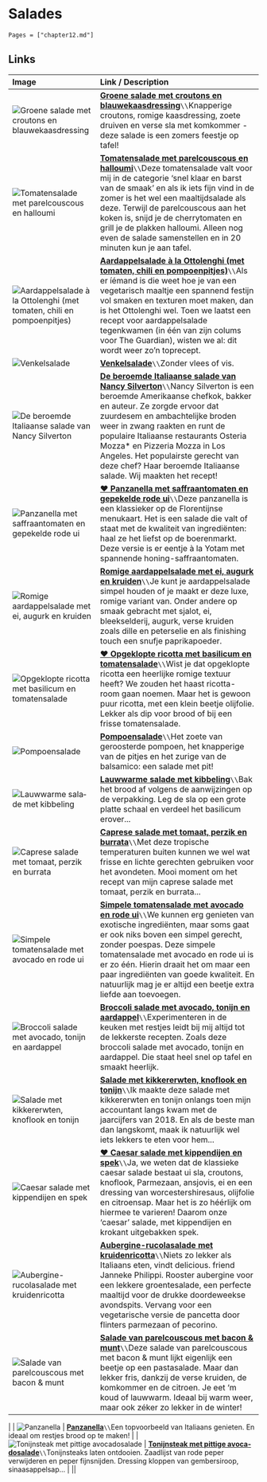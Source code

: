# Salades

```@contents
Pages = ["chapter12.md"]
```

## Links

| Image| Link / Description |
| :--- | :--- |
| ![Groene salade met croutons en blauwekaasdressing](https://static.ah.nl/static/recepten/img_RAM_PRD167764_890x594_JPG.jpg) | **[Groene salade met croutons en blauwekaasdressing](https://www.ah.nl/allerhande/recept/R-R1197010/groene-salade-met-croutons-en-blauwekaasdressing)**``\\``Knapperige croutons, romige kaasdressing, zoete druiven en verse sla met komkommer - deze salade is een zomers feestje op tafel! |
| ![Tomatensalade met parelcouscous en halloumi](https://www.francescakookt.nl/wp-content/uploads/2021/07/tomatensalade-met-parelcouscous-en-halloumi-1.jpg) | **[Tomatensalade met parelcouscous en halloumi](https://www.francescakookt.nl/tomatensalade-met-parelcouscous-en-halloumi/)**``\\``Deze tomatensalade valt voor mij in de categorie ‘snel klaar en barst van de smaak’ en als ik iets fijn vind in de zomer is het wel een maaltijdsalade als deze. Terwijl de parelcouscous aan het koken is, snijd je de cherrytomaten en grill je de plakken halloumi. Alleen nog even de salade samenstellen en in 20 minuten kun je aan tafel. |
| ![Aardappelsalade à la Ottolenghi (met tomaten, chili en pompoenpitjes)](https://img.culy.nl/images/gCIagHuWWxG0YD5r2jSulWvAZbI=/860x303/smart/filters:quality(80):format(jpeg):background_color(fff)/https%3A%2F%2Fwww.culy.nl%2Fwp-content%2Fuploads%2F2021%2F07%2FDSC00714.jpg) | **[Aardappelsalade à la Ottolenghi (met tomaten, chili en pompoenpitjes)](https://www.culy.nl/recepten/aardappelsalade-ottolenghi/)**``\\``Als er íémand is die weet hoe je van een vegetarisch maaltje een spannend festijn vol smaken en texturen moet maken, dan is het Ottolenghi wel. Toen we laatst een recept voor aardappelsalade tegenkwamen (in één van zijn colums voor The Guardian), wisten we al: dit wordt weer zo’n toprecept. |
| ![Venkelsalade](https://static.ah.nl/static/recepten/img_008153_1600x_JPG.jpg) | **[Venkelsalade](https://www.ah.nl/allerhande/recept/R-R810542/venkelsalade)**``\\``Zonder vlees of vis. |
| ![De beroemde Italiaanse salade van Nancy Silverton](https://img.culy.nl/images/74kHagyBCCnoXNmlwSCpx5jAVFA=/860x303/smart/filters:format(jpeg):quality(80)/https%3A%2F%2Fwww.culy.nl%2Fwp-content%2Fuploads%2F2019%2F08%2F1_italiaanse-salade.jpg) | **[De beroemde Italiaanse salade van Nancy Silverton](https://www.culy.nl/recepten/beroemde-italiaanse-salade/)**``\\``Nancy Silverton is een beroemde Amerikaanse chefkok, bakker en auteur. Ze zorgde ervoor dat zuurdesem en ambachtelijke broden weer in zwang raakten en runt de populaire Italiaanse restaurants Osteria Mozza* en Pizzeria Mozza in Los Angeles. Het populairste gerecht van deze chef? Haar beroemde Italiaanse salade. Wij maakten het recept! |
| ![Panzanella met saffraantomaten en gepekelde rode ui](https://deliciousmagazine.nl/site/app/uploads/2020/08/PANZANELLA-772x1024.jpg) | **[♥ Panzanella met saffraantomaten en gepekelde rode ui](https://deliciousmagazine.nl/site/recept/wprm-ottolenghis-panzanella-met-saffraantomaten-en-gepekelde-rode-ui/)**``\\``Deze panzanella is een klassieker op de Florentijnse menukaart. Het is een salade die valt of staat met de kwaliteit van ingrediënten: haal ze het liefst op de boerenmarkt. Deze versie is er eentje à la Yotam met spannende honing-saffraantomaten. |
| ![Romige aardappelsalade met ei, augurk en kruiden](https://www.francescakookt.nl/wp-content/uploads/2020/07/romige-aardappelsalade-met-ei-kruiden-en-augurk-1.jpg) | **[Romige aardappelsalade met ei, augurk en kruiden](https://www.francescakookt.nl/romige-aardappelsalade-met-ei-augurk-en-kruiden/)**``\\``Je kunt je aardappelsalade simpel houden of je maakt er deze luxe, romige variant van. Onder andere op smaak gebracht met sjalot, ei, bleekselderij, augurk, verse kruiden zoals dille en peterselie en als finishing touch een snufje paprikapoeder. |
| ![Opgeklopte ricotta met basilicum en tomatensalade](https://img.culy.nl/images/BfAGzs1sB-j9fzfIB0qwPSGT0bk=/768x271/smart/filters:format(jpeg):quality(80)/https%3A%2F%2Fwww.culy.nl%2Fwp-content%2Fuploads%2F2019%2F05%2F2_opgeklopte-ricotta-room.jpg) | **[♥ Opgeklopte ricotta met basilicum en tomatensalade](https://www.culy.nl/recepten/opgeklopte-ricotta-basilicum/)**``\\``Wist je dat opgeklopte ricotta een heerlijke romige textuur heeft? We zouden het haast ricotta-room gaan noemen. Maar het is gewoon puur ricotta, met een klein beetje olijfolie. Lekker als dip voor brood of bij een frisse tomatensalade. |
| ![Pom­poen­sa­la­de](https://static.ah.nl/static/recepten/img_008624_445x297_JPG.jpg) | **[Pom­poen­sa­la­de](https://www.ah.nl/allerhande/recept/R-R861182/pompoensalade)**``\\``Het zoete van geroosterde pompoen, het knapperige van de pitjes en het zurige van de balsamico: een salade met pit! |
| ![Lauw­war­me sa­la­de met kib­be­ling](https://static.ah.nl/static/recepten/img_012120_445x297_JPG.jpg) | **[Lauw­war­me sa­la­de met kib­be­ling](https://www.ah.nl/allerhande/recept/R-R151578/lauwwarme-salade-met-kibbeling)**``\\``Bak het brood af volgens de aanwijzingen op de verpakking. Leg de sla op een grote platte schaal en verdeel het basilicum erover... |
| ![Caprese salade met tomaat, perzik en burrata](https://www.francescakookt.nl/wp-content/uploads/2019/07/caprese-salade-met-tomaat-perzik-en-burrata-1.jpg) | **[Caprese salade met tomaat, perzik en burrata](https://www.francescakookt.nl/caprese-salade-met-tomaat-perzik-en-burrata/)**``\\``Met deze tropische temperaturen buiten kunnen we wel wat frisse en lichte gerechten gebruiken voor het avondeten. Mooi moment om het recept van mijn caprese salade met tomaat, perzik en burrata... |
| ![Simpele tomatensalade met avocado en rode ui](https://img.culy.nl/images/_sPfKMGPPiIIoRhmVs-mklrctMA=/768x271/smart/filters:format(jpeg):quality(80)/https%3A%2F%2Fwww.culy.nl%2Fwp-content%2Fuploads%2F2019%2F06%2F2_tomatensalade-met-avocado.jpg) | **[Simpele tomatensalade met avocado en rode ui](https://www.culy.nl/recepten/simpele-tomatensalade-met-avocado/)**``\\``We kunnen erg genieten van exotische ingrediënten, maar soms gaat er ook niks boven een simpel gerecht, zonder poespas. Deze simpele tomatensalade met avocado en rode ui is er zo één. Hierin draait het om maar een paar ingrediënten van goede kwaliteit. En natuurlijk mag je er altijd een beetje extra liefde aan toevoegen. |
| ![Broccoli salade met avocado, tonijn en aardappel](https://www.francescakookt.nl/wp-content/uploads/Broccoli-salade-met-avocado-tonijn-en-aardappel_1.jpg) | **[Broccoli salade met avocado, tonijn en aardappel](https://www.francescakookt.nl/broccoli-salade-met-avocado-tonijn-en-aardappel/)**``\\``Experimenteren in de keuken met restjes leidt bij mij altijd tot de lekkerste recepten. Zoals deze broccoli salade met avocado, tonijn en aardappel. Die staat heel snel op tafel en smaakt heerlijk. |
| ![Salade met kikkererwten, knoflook en tonijn](https://www.francescakookt.nl/wp-content/uploads/2019/07/salade-met-kikkererwten-knoflook-en-tonijn-1.jpg) | **[Salade met kikkererwten, knoflook en tonijn](https://www.francescakookt.nl/salade-met-kikkererwten-knoflook-en-tonijn/)**``\\``Ik maakte deze salade met kikkererwten en tonijn onlangs toen mijn accountant langs kwam met de jaarcijfers van 2018. En als de beste man dan langskomt, maak ik natuurlijk wel iets lekkers te eten voor hem... |
| ![Caesar salade met kippendijen en spek](https://img.culy.nl/images/ECrZSmdV27WF7SWGDw78VZuJ8o4=/768x271/smart/filters:format(jpeg):quality(80)/https%3A%2F%2Fwww.culy.nl%2Fwp-content%2Fuploads%2F2013%2F01%2FCaesar-salade-met-kippendijen-en-spek2.jpg) | **[♥ Caesar salade met kippendijen en spek](https://www.culy.nl/recepten/culy-homemade-caesar-salade-met-kippendijen-en-spek/)**``\\``Ja, we weten dat de klassieke caesar salade bestaat ui sla, croutons, knoflook, Parmezaan, ansjovis, ei en een dressing van worcestershiresaus, olijfolie en citroensap. Maar het is zo héérlijk om hiermee te varieren! Daarom onze ‘caesar’ salade, met kippendijen en krokant uitgebakken spek. |
| ![Aubergine-rucolasalade met kruidenricotta](https://deliciousmagazine.nl/site/app/uploads/2015/05/salaade.jpg) | **[Aubergine-rucolasalade met kruidenricotta](https://deliciousmagazine.nl/site/2017/02/23/groentesalade-the-italian-way/)**``\\``Niets zo lekker als Italiaans eten, vindt delicious. friend Janneke Philippi. Rooster aubergine voor een lekkere groentesalade, een perfecte maaltijd voor de drukke doordeweekse avondspits. Vervang voor een vegetarische versie de pancetta door flinters parmezaan of pecorino. |
| ![Salade van parelcouscous met bacon & munt](https://img.culy.nl/images/nfLi2Sl5f4Z3ESOwyqzV-EynAZI=/768x271/smart/filters:format(jpeg):quality(80)/https%3A%2F%2Fwww.culy.nl%2Fwp-content%2Fuploads%2F2017%2F06%2F2_parelcouscous_bacon.jpg) | **[Salade van parelcouscous met bacon & munt](https://www.culy.nl/recepten/salade-van-parelcouscous/)**``\\``Deze salade van parelcouscous met bacon & munt lijkt eigenlijk een beetje op een pastasalade. Maar dan lekker fris, dankzij de verse kruiden, de komkommer en de citroen. Je eet ‘m koud of lauwwarm. Ideaal bij warm weer, maar ook zéker zo lekker in de winter!
 |
| ![Pan­za­nel­la](https://static.ah.nl/static/recepten/img_080646_445x297_JPG.jpg) | **[Pan­za­nel­la](https://www.ah.nl/allerhande/recept/R-R549772/panzanella)**``\\``Een topvoorbeeld van Italiaans genieten. En ideaal om restjes brood op te maken! |
| ![To­nijn­steak met pit­ti­ge avo­ca­do­sa­la­de](https://static.ah.nl/static/recepten/img_013928_445x297_JPG.jpg) | **[To­nijn­steak met pit­ti­ge avo­ca­do­sa­la­de](https://www.ah.nl/allerhande/recept/R-R491474/tonijnsteak-met-pittige-avocadosalade)**``\\``Tonijnsteaks laten ontdooien. Zaadlijst van rode peper verwijderen en peper fijnsnijden. Dressing kloppen van gembersiroop, sinaasappelsap... |
||